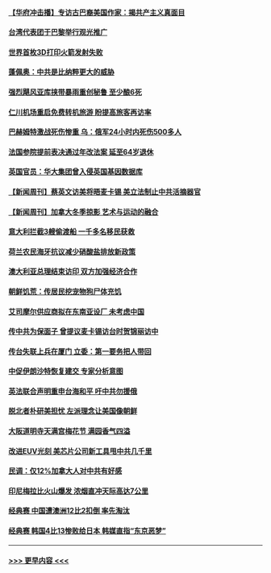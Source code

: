#### [【华府冲击播】专访古巴裔美国作家：揭共产主义真面目](../pages/prog202/a103667530.md?t=03130643) 
#### [台湾代表团于巴黎举行观光推广](../pages/prog202/a103667538.md?t=03130643) 
#### [世界首枚3D打印火箭发射失败](../pages/prog202/a103667527.md?t=03130643) 
#### [蓬佩奥：中共是比纳粹更大的威胁](../pages/prog202/a103667410.md?t=03130643) 
#### [强烈飓风亚库挟带暴雨重创秘鲁 至少酿6死](../pages/prog202/a103667385.md?t=03130643) 
#### [仁川机场重启免费转机旅游 盼提高旅客再访率](../pages/prog202/a103667308.md?t=03130643) 
#### [巴赫姆特激战死伤惨重 乌：俄军24小时内死伤500多人](../pages/prog202/a103667276.md?t=03130643) 
#### [法国参院提前表决通过年改法案 延至64岁退休](../pages/prog202/a103667221.md?t=03130643) 
#### [英国官员：华大集团曾入侵英国基因数据库](../pages/prog202/a103667176.md?t=03130643) 
#### [【新闻周刊】蔡英文访美将晤麦卡锡 美立法制止中共活摘器官](../pages/prog202/a103667099.md?t=03130643) 
#### [【新闻周刊】加拿大冬季掠影 艺术与运动的融合](../pages/prog202/a103667096.md?t=03130643) 
#### [意大利拦截3艘偷渡船 一千多名移民获救](../pages/prog202/a103667051.md?t=03130643) 
#### [荷兰农民海牙抗议减少硝酸盐排放新政策](../pages/prog202/a103667050.md?t=03130643) 
#### [澳大利亚总理结束访印 双方加强经济合作](../pages/prog202/a103667053.md?t=03130643) 
#### [朝鲜饥荒：传居民挖宠物狗尸体充饥](../pages/prog202/a103667028.md?t=03130643) 
#### [艾司摩尔供应商拟在东南亚设厂 未考虑中国](../pages/prog202/a103666962.md?t=03130643) 
#### [传中共为保面子 曾提议麦卡锡访台时贺锦丽访中](../pages/prog202/a103666954.md?t=03130643) 
#### [传台失联上兵在厦门 立委：第一要务把人带回](../pages/prog202/a103666856.md?t=03130643) 
#### [中促伊朗沙特恢复建交 专家分析意图](../pages/prog202/a103666859.md?t=03130643) 
#### [英法联合声明重申台海和平 吁中共勿援俄](../pages/prog202/a103666857.md?t=03130643) 
#### [脱北者朴研美担忧  左派理念让美国像朝鲜](../pages/prog202/a103666863.md?t=03130643) 
#### [大阪道明寺天满宫梅花节 满园香气四溢](../pages/prog202/a103666861.md?t=03130643) 
#### [改进EUV光刻 美芯片公司新工具甩中共几千里](../pages/prog202/a103666733.md?t=03130643) 
#### [民调：仅12%加拿大人对中共有好感](../pages/prog202/a103666730.md?t=03130643) 
#### [印尼梅拉比火山爆发 浓烟直冲天际高达7公里](../pages/prog202/a103666751.md?t=03130643) 
#### [经典赛 中国遭澳洲12比2扣倒 率先淘汰](../pages/prog202/a103666735.md?t=03130643) 
#### [经典赛 韩国4比13惨败给日本 韩媒直指“东京恶梦”](../pages/prog202/a103666686.md?t=03130643) 

----
#### [ >>> 更早内容 <<< ](../indexes/prog202-earlier.md)
